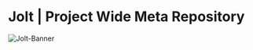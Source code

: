 # Jolt | Project Wide Meta Repository

![Jolt-Banner](https://user-images.githubusercontent.com/45884264/216884772-69a00d2e-6ee8-45b7-966c-d35f51433291.png)
